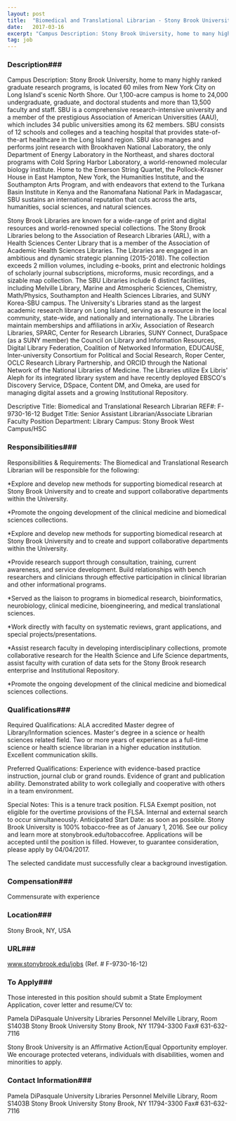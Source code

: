 ```yaml
---
layout: post
title:  "Biomedical and Translational Librarian - Stony Brook University"
date:   2017-03-16
excerpt: "Campus Description: Stony Brook University, home to many highly ranked graduate research programs, is located 60 miles from New York City on Long Island's scenic North Shore. Our 1,100-acre campus is home to 24,000 undergraduate, graduate, and doctoral students and more than 13,500 faculty and staff. SBU is a comprehensive..."
tag: job
---
```


### Description###

Campus Description: Stony Brook University, home to many highly ranked graduate research programs, is located 60 miles from New York City on Long Island's scenic North Shore. Our 1,100-acre campus is home to 24,000 undergraduate, graduate, and doctoral students and more than 13,500 faculty and staff. SBU is a comprehensive research-intensive university and a member of the prestigious Association of American Universities (AAU), which includes 34 public universities among its 62 members. SBU consists of 12 schools and colleges and a teaching hospital that provides state-of-the-art healthcare in the Long Island region. SBU also manages and performs joint research with Brookhaven National Laboratory, the only Department of Energy Laboratory in the Northeast, and shares doctoral programs with Cold Spring Harbor Laboratory, a world-renowned molecular biology institute. Home to the Emerson String Quartet, the Pollock-Krasner House in East Hampton, New York, the Humanities Institute, and the Southampton Arts Program, and with endeavors that extend to the Turkana Basin Institute in Kenya and the Ranomafana National Park in Madagascar, SBU sustains an international reputation that cuts across the arts, humanities, social sciences, and natural sciences.

Stony Brook Libraries are known for a wide-range of print and digital resources and world-renowned special collections. The Stony Brook Libraries belong to the Association of Research Libraries (ARL), with a Health Sciences Center Library that is a member of the Association of Academic Health Sciences Libraries. The Libraries are engaged in an ambitious and dynamic strategic planning (2015-2018). The collection exceeds 2 million volumes, including e-books, print and electronic holdings of scholarly journal subscriptions, microforms, music recordings, and a sizable map collection. The SBU Libraries include 6 distinct facilities, including Melville Library, Marine and Atmospheric Sciences, Chemistry, Math/Physics, Southampton and Health Sciences Libraries, and SUNY Korea-SBU campus. The University's Libraries stand as the largest academic research library on Long Island, serving as a resource in the local community, state-wide, and nationally and internationally. The Libraries maintain memberships and affiliations in arXiv, Association of Research Libraries, SPARC, Center for Research Libraries, SUNY Connect, DuraSpace (as a SUNY member) the Council on Library and Information Resources, Digital Library Federation, Coalition of Networked Information, EDUCAUSE, Inter-university Consortium for Political and Social Research, Roper Center, OCLC Research Library Partnership, and ORCID through the National Network of the National Libraries of Medicine. The Libraries utilize Ex Libris' Aleph for its integrated library system and have recently deployed EBSCO's Discovery Service, DSpace, Content DM, and Omeka, are used for managing digital assets and a growing Institutional Repository.

Descriptive Title: Biomedical and Translational Research Librarian
REF#: F-9730-16-12
Budget Title: Senior Assistant Librarian/Associate Librarian
Faculty Position
Department: Library
Campus: Stony Brook West Campus/HSC


### Responsibilities###

Responsibilities & Requirements: The Biomedical and Translational Research Librarian will be responsible for the following:

*Explore and develop new methods for supporting biomedical research at Stony Brook University and to create and support collaborative departments within the University.

*Promote the ongoing development of the clinical medicine and biomedical sciences collections.

*Explore and develop new methods for supporting biomedical research at Stony Brook University and to create and support collaborative departments within the University.

*Provide research support through consultation, training, current awareness, and service development. Build relationships with bench researchers and clinicians through effective participation in clinical librarian and other informational programs.

*Served as the liaison to programs in biomedical research, bioinformatics, neurobiology, clinical medicine, bioengineering, and medical translational sciences.

*Work directly with faculty on systematic reviews, grant applications, and special projects/presentations.

*Assist research faculty in developing interdisciplinary collections, promote collaborative research for the Health Science and Life Science departments, assist faculty with curation of data sets for the Stony Brook research enterprise and Institutional Repository.

*Promote the ongoing development of the clinical medicine and biomedical sciences collections.



### Qualifications###

Required Qualifications: ALA accredited Master degree of Library/Information sciences. Master's degree in a science or health sciences related field. Two or more years of experience as a full-time science or health science librarian in a higher education institution. Excellent communication skills.

Preferred Qualifications: Experience with evidence-based practice instruction, journal club or grand rounds. Evidence of grant and publication ability. Demonstrated ability to work collegially and cooperative with others in a team environment.

Special Notes: This is a tenure track position. FLSA Exempt position, not eligible for the overtime provisions of the FLSA. Internal and external search to occur simultaneously. Anticipated Start Date: as soon as possible. Stony Brook University is 100% tobacco-free as of January 1, 2016. See our policy and learn more at stonybrook.edu/tobaccofree. Applications will be accepted until the position is filled. However, to guarantee consideration, please apply by 04/04/2017.

The selected candidate must successfully clear a background investigation.



### Compensation###

Commensurate with experience


### Location###

Stony Brook, NY, USA


### URL###

www.stonybrook.edu/jobs (Ref. # F-9730-16-12)

### To Apply###

Those interested in this position should submit a State Employment Application, cover letter and resume/CV to:

Pamela DiPasquale
University Libraries Personnel
Melville Library, Room S1403B
Stony Brook University
Stony Brook, NY 11794-3300
Fax# 631-632-7116

Stony Brook University is an Affirmative Action/Equal Opportunity employer. We encourage protected veterans, individuals with disabilities, women and minorities to apply.




### Contact Information###

Pamela DiPasquale
University Libraries Personnel
Melville Library, Room S1403B
Stony Brook University
Stony Brook, NY 11794-3300
Fax# 631-632-7116

